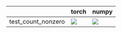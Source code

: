|                    | torch                                                                                                                                                                                  | numpy                                                                                                                                                                                  |
|:-------------------|:---------------------------------------------------------------------------------------------------------------------------------------------------------------------------------------|:---------------------------------------------------------------------------------------------------------------------------------------------------------------------------------------|
| test_count_nonzero | <a href="https://github.com/unifyai/ivy/actions/runs/3644780956/jobs/6154400040" rel="noopener noreferrer" target="_blank"><img src=https://img.shields.io/badge/-success-success></a> | <a href="https://github.com/unifyai/ivy/actions/runs/3644780956/jobs/6154401988" rel="noopener noreferrer" target="_blank"><img src=https://img.shields.io/badge/-success-success></a> |